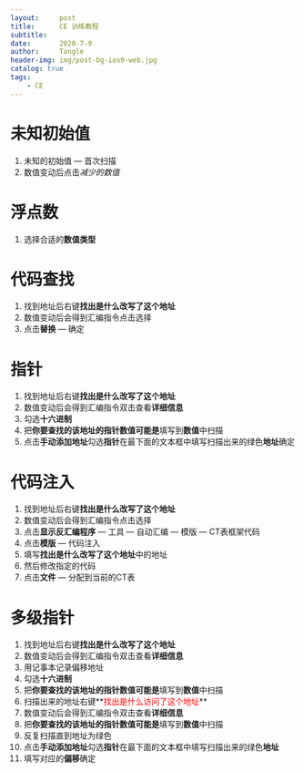 ```yaml
---
layout:     post
title:      CE 训练教程
subtitle:   
date:       2020-7-9
author:     Tangle
header-img: img/post-bg-ios9-web.jpg
catalog: true
tags:
    - CE
---
```


# 未知初始值

1. 未知的初始值 — 首次扫描
1. 数值变动后点击*减少的数值*

# 浮点数

1. 选择合适的**数值类型**

# 代码查找

1. 找到地址后右键**找出是什么改写了这个地址**
1. 数值变动后会得到汇编指令点击选择
1. 点击**替换** — 确定

# 指针

1. 找到地址后右键**找出是什么改写了这个地址**
1. 数值变动后会得到汇编指令双击查看**详细信息**
1. 勾选**十六进制**
1. 把**你要查找的该地址的指针数值可能是**填写到**数值**中扫描
1. 点击**手动添加地址**勾选**指针**在最下面的文本框中填写扫描出来的绿色**地址**确定

# 代码注入

1. 找到地址后右键**找出是什么改写了这个地址**
1. 数值变动后会得到汇编指令点击选择
1. 点击**显示反汇编程序** — 工具 — 自动汇编 — 模版 — CT表框架代码
1. 点击**模版** — 代码注入
1. 填写**找出是什么改写了这个地址**中的地址
1. 然后修改指定的代码
1. 点击**文件** — 分配到当前的CT表

# 多级指针

1. 找到地址后右键**找出是什么改写了这个地址**
1. 数值变动后会得到汇编指令双击查看**详细信息**
1. 用记事本记录偏移地址
1. 勾选**十六进制**
1. 把**你要查找的该地址的指针数值可能是**填写到**数值**中扫描
1. 扫描出来的地址右键**<font color=red>找出是什么访问了这个地址</font>**
1. 数值变动后会得到汇编指令双击查看**详细信息**
1. 把**你要查找的该地址的指针数值可能是**填写到**数值**中扫描
1. 反复扫描直到地址为绿色
1. 点击**手动添加地址**勾选**指针**在最下面的文本框中填写扫描出来的绿色**地址**
1. 填写对应的**偏移**确定

